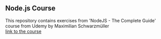 ## Node.js Course
This repository contains exercises from 'NodeJS - The Complete Guide' course from Udemy by Maximilian Schwarzmüller<br/>
[link to the course](https://www.udemy.com/course/nodejs-the-complete-guide/)